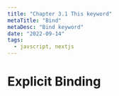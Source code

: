 ```yaml
---
title: "Chapter 3.1 This keyword"
metaTitle: "Bind"
metaDesc: "Bind keyword"
date: "2022-09-14"
tags:
  - javscript, nextjs
---
```

# Explicit Binding 